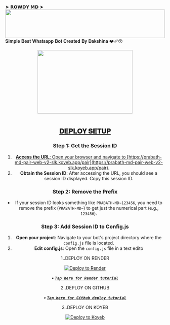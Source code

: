  ➤  𝗥𝗢𝗪𝗗𝗬 𝗠𝗗 ➤
<img src="https://i.imgur.com/dBaSKWF.gif" height="90" width="100%">
𝐒𝐢𝐦𝐩𝐥𝐞 𝐁𝐞𝐬𝐭 𝐖𝐡𝐚𝐭𝐬𝐚𝐩𝐩 𝐁𝐨𝐭 𝐂𝐫𝐞𝐚𝐭𝐞𝐝 𝐁𝐲 𝐃𝐚𝐤𝐬𝐡𝐢𝐧𝐚 ❤️‍🩹😚
<div class = "repo" align = "center">
 
<a href = "#">
<img src = "https://i.ibb.co/zZ13BVL/9674.jpg"  width="300" height="200">
</img>
 <p align="center">
  <a href="#"><img src="http://readme-typing-svg.herokuapp.com?color=ff00ab&center=true&vCenter=true&multiline=false&lines=ROWDY+MD+WHATSAPP+BOT+MD+V2" alt="">
   
## 𝐃𝐄𝐏𝐋𝐎𝐘 𝐒𝐄𝐓𝐔𝐏

### Step 1: Get the Session ID

1. **Access the URL**: Open your browser and navigate to [https://prabath-md-pair-web-v2-slk.koyeb.app/pair](https://prabath-md-pair-web-v2-slk.koyeb.app/pair).
2. **Obtain the Session ID**: After accessing the URL, you should see a session ID displayed. Copy this session ID.

### Step 2: Remove the Prefix

- If your session ID looks something like `PRABATH-MD~123456`, you need to remove the prefix (`PRABATH-MD~`) to get just the numerical part (e.g., `123456`).

### Step 3: Add Session ID to Config.js

1. **Open your project**: Navigate to your bot's project directory where the `config.js` file is located.
2. **Edit config.js**: Open the `config.js` file in a text edito
   
  1..DEPLOY ON RENDER

[![Deploy to Render](https://render.com/images/deploy-to-render-button.svg)](https://render.com/deploy?repo=https://github.com/Mrdakshina/ROWDY-MD.git)

***<p align="center"> • [`Tap here for Render tutorial`](https://youtu.be/aIUe2sEmd_E?si=WiL0IMrI79GJuog9) </p>***

   2..DEPLOY ON GITHUB

***<p align="center"> • [`Tap here for Github deploy tutorial`](https://youtu.be/NHxe-ynZmGI) </p>***

   3..DEPLOY ON KOYEB

[![Deploy to Koyeb](https://www.koyeb.com/static/images/deploy/button.svg)](https://app.koyeb.com/deploy?name=Rowdy-md&type=git&repository=Mrdakshina%2FRowdy-MD&branch=V-2.00&builder=dockerfile&env%5BMONGODB%5D=your+mongodb+uri&env%5BSESSION_ID%5D=your+session+id&ports=8000%3Bhttp%3B%2F)
